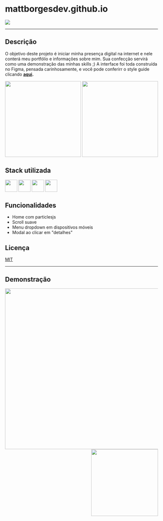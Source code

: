 # mattborgesdev.github.io

<a href="linkedin.com/in/mattborgesdev/" target="_blank"><img src="https://img.shields.io/badge/LinkedIn-0077B5?style=for-the-badge&logo=linkedin&logoColor=white" target="_blank"></a>

<hr/>

## Descrição

O objetivo deste projeto é iniciar minha presença digital na internet e nele conterá meu portfólio e informações sobre mim. Sua confecção servirá como uma demonstração das minhas skills ;) A interface foi toda construída no Figma, pensada carinhosamente, e você pode conferirr o style guide clicando <b><a href=https://raw.githubusercontent.com/mattborgesdev/mattborgesdev.github.io/main/img/style-guide.png target="_blank">aqui</a>.</b>

<div style="align: right">
    <img src="https://github.com/mattborgesdev/mattborgesdev.github.io/blob/main/img/website-in-desktop.png" max-width="475px" height="250px"/>
    <img src="https://github.com/mattborgesdev/mattborgesdev.github.io/blob/main/img/website-in-smartphone.png" max-width="200px" height="250px"/>
</div>

## Stack utilizada

<div style="display: inline-block">
    <img src="https://cdn.jsdelivr.net/gh/devicons/devicon/icons/html5/html5-original.svg" width="40px"/>
    <img src="https://cdn.jsdelivr.net/gh/devicons/devicon/icons/css3/css3-original.svg" width="40px"/>
    <img src="https://cdn.jsdelivr.net/gh/devicons/devicon/icons/javascript/javascript-original.svg" width="40px"/>
    <img src="https://cdn.jsdelivr.net/gh/devicons/devicon/icons/figma/figma-original.svg" width="40px"/>
</div>

## Funcionalidades

- Home com particlesjs
- Scroll suave
- Menu dropdown em dispositivos móveis
- Modal ao clicar em "detalhes"

## Licença

[MIT](https://choosealicense.com/licenses/mit/)

<hr/>

## Demonstração

<div style="display: block">
    <img src="https://github.com/mattborgesdev/mattborgesdev.github.io/blob/main/img/website-full-desktop.png" width="530px" align="left">
    <img src="https://github.com/mattborgesdev/mattborgesdev.github.io/blob/main/img/website-full-smartphone.png" width="220px" align="right">
</div>
